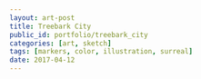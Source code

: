 ```yaml
---
layout: art-post
title: Treebark City
public_id: portfolio/treebark_city
categories: [art, sketch]
tags: [markers, color, illustration, surreal]
date: 2017-04-12
---
```

